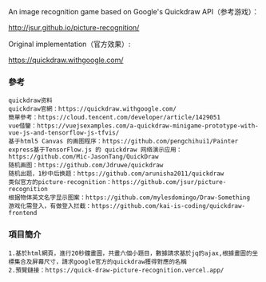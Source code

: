 An image recognition game based on Google's Quickdraw API（参考游戏）：

http://jsur.github.io/picture-recognition/

Original implementation（官方效果）:

https://quickdraw.withgoogle.com/

### 參考

```
quickdraw资料
quickdraw官網：https://quickdraw.withgoogle.com/
簡單參考：https://cloud.tencent.com/developer/article/1429051
vue借鑒：https://vuejsexamples.com/a-quickdraw-minigame-prototype-with-vue-js-and-tensorflow-js-tfvis/
基于html5 Canvas 的画图程序：https://github.com/pengchihui1/Painter
express基于TensorFlow.js 的 quickdraw 网络演示应用：https://github.com/Mic-JasonTang/QuickDraw
随机画图：https://github.com/Jdruwe/quickdraw
随机出题，1秒中后换题：https://github.com/arunisha2011/quickdraw
类似官方的picture-recognition：https://github.com/jsur/picture-recognition
根据物体英文名字显示图案：https://github.com/mylesdomingo/Draw-Something
游戏化需登入，有做登入拦截：https://github.com/kai-is-coding/quickdraw-frontend
```

### 項目簡介

```
1.基於html網頁，進行20秒鐘畫圖，共畫六個小題目，數據請求基於jq的ajax,根據畫圖的坐標集合及屏幕尺寸，請求google官方的quickdraw獲得對應的名稱
2.預覽鏈接：https://quick-draw-picture-recognition.vercel.app/
```
